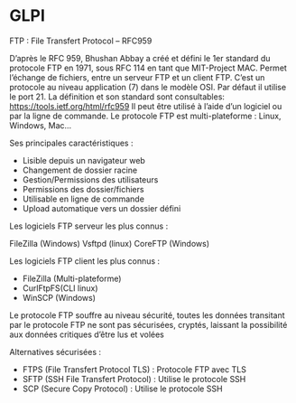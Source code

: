 GLPI
=

FTP : File Transfert Protocol – RFC959

D’après le RFC 959, Bhushan Abbay a créé et défini le 1er standard du protocole FTP en 1971, sous RFC 114 en tant que MIT-Project MAC.
Permet l’échange de fichiers, entre un serveur FTP et un client FTP.
C’est un protocole au niveau application (7) dans le modèle OSI.
Par défaut il utilise le port 21.
La définition et son standard sont consultables: https://tools.ietf.org/html/rfc959
Il peut être utilisé à l’aide d’un logiciel ou par la ligne de commande.
Le protocole FTP est multi-plateforme : Linux, Windows, Mac…


Ses principales caractéristiques :

- Lisible depuis un navigateur web
- Changement de dossier racine
- Gestion/Permissions des utilisateurs
- Permissions des dossier/fichiers
- Utilisable en ligne de commande
- Upload automatique vers un dossier défini


Les logiciels FTP serveur les plus connus :

FileZilla (Windows)
Vsftpd (linux)
CoreFTP (Windows)


Les logiciels FTP client les plus connus :

- FileZilla (Multi-plateforme)
- CurlFtpFS(CLI linux)
- WinSCP (Windows)



Le protocole FTP souffre au niveau sécurité, toutes les données transitant par le protocole FTP ne sont pas sécurisées, cryptés, laissant la possibilité aux données critiques d’être lus et volées

Alternatives sécurisées :

- FTPS (File Transfert Protocol TLS) : Protocole FTP avec TLS
- SFTP (SSH File Transfert Protocol) : Utilise le protocole SSH
- SCP (Secure Copy Protocol) : Utilise le protocole SSH
